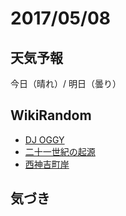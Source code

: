 # 2017/05/08

## 天気予報

今日（晴れ）/ 明日（曇り）

## WikiRandom

* [DJ OGGY](https://ja.wikipedia.org/wiki/DJ_OGGY)
* [二十一世紀の起源](https://ja.wikipedia.org/wiki/%E4%BA%8C%E5%8D%81%E4%B8%80%E4%B8%96%E7%B4%80%E3%81%AE%E8%B5%B7%E6%BA%90)
* [西神吉町岸](https://ja.wikipedia.org/wiki/%E8%A5%BF%E7%A5%9E%E5%90%89%E7%94%BA%E5%B2%B8)

## 気づき

